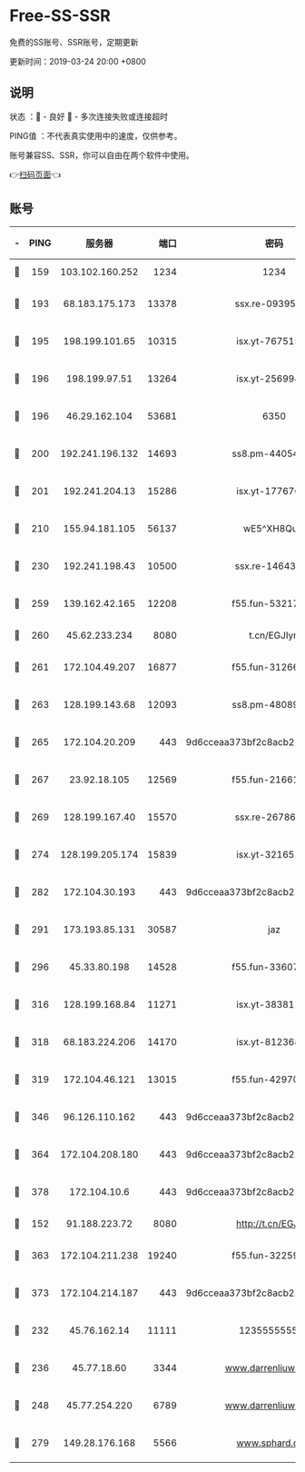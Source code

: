 # Free-SS-SSR

免费的SS账号、SSR账号，定期更新

更新时间：2019-03-24 20:00 +0800

## 说明

状态     ：🙂 - 良好 🙁 - 多次连接失败或连接超时

PING值   ：不代表真实使用中的速度，仅供参考。

账号兼容SS、SSR，你可以自由在两个软件中使用。

👉[扫码页面](https://liesauer.github.io/Free-SS-SSR/)👈

## 账号

|-|PING|服务器|端口|密码|加密方式|区域|
|:----:|:----:|:-----:|-----:|:----:|:----:|:----:|
|🙂|159|103.102.160.252|1234|1234|rc4-md5|JP|
|🙂|193|68.183.175.173|13378|ssx.re-09395375|aes-256-cfb|US|
|🙂|195|198.199.101.65|10315|isx.yt-76751530|aes-256-cfb|US|
|🙂|196|198.199.97.51|13264|isx.yt-25699441|aes-256-cfb|US|
|🙂|196|46.29.162.104|53681|6350|aes-128-ctr|RU|
|🙂|200|192.241.196.132|14693|ss8.pm-44054709|aes-256-cfb|US|
|🙂|201|192.241.204.13|15286|isx.yt-17767634|aes-256-cfb|US|
|🙂|210|155.94.181.105|56137|wE5^XH8Quw|aes-256-cfb|US|
|🙂|230|192.241.198.43|10500|ssx.re-14643912|aes-256-cfb|US|
|🙂|259|139.162.42.165|12208|f55.fun-53217838|aes-256-cfb|SG|
|🙂|260|45.62.233.234|8080|t.cn/EGJIyrl|rc4-md5|CA|
|🙂|261|172.104.49.207|16877|f55.fun-31266593|aes-256-cfb|SG|
|🙂|263|128.199.143.68|12093|ss8.pm-48089265|aes-256-cfb|SG|
|🙂|265|172.104.20.209|443|9d6cceaa373bf2c8acb22e60b6a58be6|aes-256-cfb|US|
|🙂|267|23.92.18.105|12569|f55.fun-21661616|aes-256-cfb|US|
|🙂|269|128.199.167.40|15570|ssx.re-26786415|aes-256-cfb|SG|
|🙂|274|128.199.205.174|15839|isx.yt-32165191|aes-256-cfb|SG|
|🙂|282|172.104.30.193|443|9d6cceaa373bf2c8acb22e60b6a58be6|aes-256-cfb|US|
|🙂|291|173.193.85.131|30587|jaz|aes-256-cfb|US|
|🙂|296|45.33.80.198|14528|f55.fun-33607716|aes-256-cfb|US|
|🙂|316|128.199.168.84|11271|isx.yt-38381182|aes-256-cfb|SG|
|🙂|318|68.183.224.206|14170|isx.yt-81236844|aes-256-cfb|SG|
|🙂|319|172.104.46.121|13015|f55.fun-42970709|aes-256-cfb|SG|
|🙂|346|96.126.110.162|443|9d6cceaa373bf2c8acb22e60b6a58be6|aes-256-cfb|US|
|🙂|364|172.104.208.180|443|9d6cceaa373bf2c8acb22e60b6a58be6|aes-256-cfb|US|
|🙂|378|172.104.10.6|443|9d6cceaa373bf2c8acb22e60b6a58be6|aes-256-cfb|US|
|🙂|152|91.188.223.72|8080|http://t.cn/EGJIyrl|rc4-md5|RU|
|🙂|363|172.104.211.238|19240|f55.fun-32259946|aes-256-cfb|US|
|🙂|373|172.104.214.187|443|9d6cceaa373bf2c8acb22e60b6a58be6|aes-256-cfb|US|
|🙁|232|45.76.162.14|11111|123555555555|aes-256-cfb|SG|
|🙁|236|45.77.18.60|3344|www.darrenliuwei.com|aes-256-cfb|JP|
|🙁|248|45.77.254.220|6789|www.darrenliuwei.com|aes-256-cfb|SG|
|🙁|279|149.28.176.168|5566|www.sphard.com|aes-256-cfb|AU|
